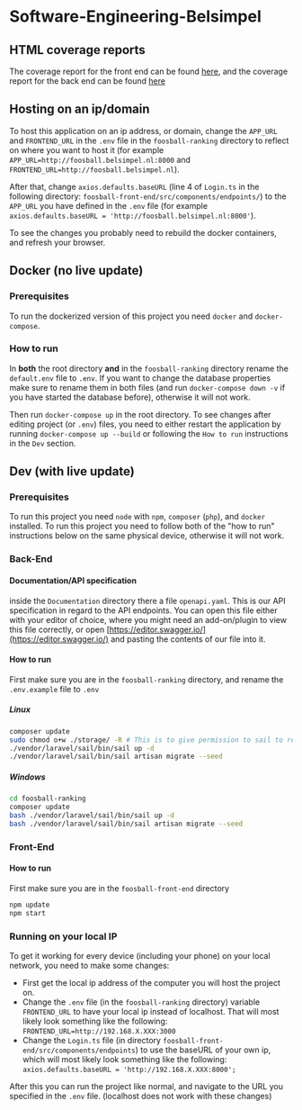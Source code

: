 # Software-Engineering-Belsimpel
## HTML coverage reports
The coverage report for the front end can be found [here](https://github.com/MartMonster/Software-Engineering-Belsimpel/tree/Refactoring/foosball-front-end/coverage/lcov-report), and the coverage report for the back end can be found [here](https://github.com/MartMonster/Software-Engineering-Belsimpel/tree/Refactoring/foosball-ranking/coverage)
## Hosting on an ip/domain
To host this application on an ip address, or domain, change the `APP_URL` and `FRONTEND_URL` in the `.env` file in the `foosball-ranking` directory to reflect on where you want to host it (for example `APP_URL=http://foosball.belsimpel.nl:8000` and `FRONTEND_URL=http://foosball.belsimpel.nl`).

After that, change `axios.defaults.baseURL` (line 4 of `Login.ts` in the following directory: `foosball-front-end/src/components/endpoints/`) to the `APP_URL` you have defined in the `.env` file (for example `axios.defaults.baseURL = 'http://foosball.belsimpel.nl:8000'`).

To see the changes you probably need to rebuild the docker containers, and refresh your browser.
## Docker (no live update)
### Prerequisites
To run the dockerized version of this project you need `docker` and `docker-compose`.

### How to run
In **both** the root directory **and** in the `foosball-ranking` directory rename the `default.env` file to `.env`. If you want to change the database properties make sure to rename them in both files (and run `docker-compose down -v` if you have started the database before), otherwise it will not work.

Then run `docker-compose up` in the root directory.
To see changes after editing project (or `.env`) files, you need to either restart the application by running `docker-compose up --build` or following the `How to run` instructions in the `Dev` section.

## Dev (with live update)
### Prerequisites
To run this project you need `node` with `npm`, `composer` (`php`), and `docker` installed. To run this project you need to follow both of the "how to run" instructions below on the same physical device, otherwise it will not work.

### Back-End
#### Documentation/API specification
inside the `Documentation` directory there a file `openapi.yaml`. This is our API specification
in regard to the API endpoints.
You can open this file either with your editor of choice, where you might need an add-on/plugin
to view this file correctly, or open [https://editor.swagger.io/](https://editor.swagger.io/) and pasting the contents
of our file into it.

#### How to run
First make sure you are in the `foosball-ranking` directory, and rename the `.env.example` file to `.env`
##### Linux
```bash
composer update
sudo chmod o+w ./storage/ -R # This is to give permission to sail to read/write into log files
./vendor/laravel/sail/bin/sail up -d
./vendor/laravel/sail/bin/sail artisan migrate --seed
```
##### Windows
```bash
cd foosball-ranking
composer update
bash ./vendor/laravel/sail/bin/sail up -d
bash ./vendor/laravel/sail/bin/sail artisan migrate --seed
```

### Front-End
#### How to run
First make sure you are in the `foosball-front-end` directory
```bash
npm update
npm start
```
### Running on your local IP
To get it working for every device (including your phone) on your local network, you need to make some changes:
- First get the local ip address of the computer you will host the project on.
- Change the `.env` file (in the `foosball-ranking` directory) variable `FRONTEND_URL` to have your local ip instead of localhost. That will most likely look something like the following: `FRONTEND_URL=http://192.168.X.XXX:3000`
- Change the `Login.ts` file (in directory `foosball-front-end/src/components/endpoints`) to use the baseURL of your own ip, which will most likely look something like the following: `axios.defaults.baseURL = 'http://192.168.X.XXX:8000';`

After this you can run the project like normal, and navigate to the URL you specified in the `.env` file. (localhost does not work with these changes)